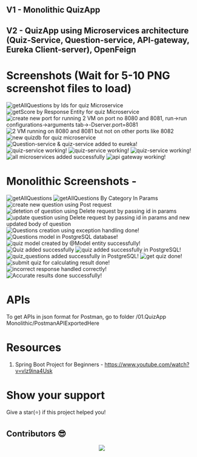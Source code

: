 ## V1 - Monolithic QuizApp

## V2 - QuizApp using Microservices architecture (Quiz-Service, Question-service, API-gateway, Eureka Client-server), OpenFeign

# Screenshots (Wait for 5-10 PNG screenshot files to load)

<img src="./03.QuizApp Microservices/Screenshots/ss18.PNG" alt="getAllQuestions by Ids for quiz Microservice" >
<img src="./03.QuizApp Microservices/Screenshots/ss19.PNG" alt="getScore by Response Entity for quiz Microservice" >
<img src="./03.QuizApp Microservices/Screenshots/ss20.PNG" alt="create new port for running 2 VM on port no 8080 and 8081, run->run configurations->arguments tab->-Dserver.port=8081" >
<img src="./03.QuizApp Microservices/Screenshots/ss21.gif" alt="2 VM running on 8080 and 8081 but not on other ports like 8082" >
<img src="./03.QuizApp Microservices/Screenshots/ss22.PNG" alt="new quizdb for quiz microservice" >
<img src="./03.QuizApp Microservices/Screenshots/ss25.PNG" alt="Question-service & quiz-service added to eureka!" >
<img src="./03.QuizApp Microservices/Screenshots/ss27.PNG" alt="quiz-service working!" >   
<img src="./03.QuizApp Microservices/Screenshots/ss28.PNG" alt="quiz-service working!" >   
<img src="./03.QuizApp Microservices/Screenshots/ss29.PNG" alt="quiz-service working!" >
<img src="./03.QuizApp Microservices/Screenshots/ss30.PNG" alt="all microservices added successfully" >
<img src="./03.QuizApp Microservices/Screenshots/ss31.PNG" alt="api gateway working!" >

# Monolithic Screenshots -

<img src="./01.QuizApp Monolithic/Screenshots/ss1.PNG" alt="getAllQuestions" >
<img src="./01.QuizApp Monolithic/Screenshots/ss2.PNG" alt="getAllQuestions By Category In Params" >
<img src="./01.QuizApp Monolithic/Screenshots/ss3.PNG" alt="create new question using Post request" >
<img src="./01.QuizApp Monolithic/Screenshots/ss4.PNG" alt="detetion of question using Delete request by passing id in params" >
<img src="./01.QuizApp Monolithic/Screenshots/ss6.PNG" alt="update question using Delete request by passing id in params and new updated body of question" >
<img src="./01.QuizApp Monolithic/Screenshots/ss7.PNG" alt="Questions creation using exception handling done!" >
<img src="./01.QuizApp Monolithic/Screenshots/ss8.PNG" alt="Questions model in PostgreSQL database!" >
<img src="./01.QuizApp Monolithic/Screenshots/ss10.PNG" alt="quiz model created by @Model entity successfully!" >
<img src="./01.QuizApp Monolithic/Screenshots/ss11Working.PNG" alt="Quiz added successfully" >
<img src="./01.QuizApp Monolithic/Screenshots/ss12.PNG" alt="quiz added successfully in PostgreSQL!" >
<img src="./01.QuizApp Monolithic/Screenshots/ss13.PNG" alt="quiz_questions added successfully in PostgreSQL!" >
<img src="./01.QuizApp Monolithic/Screenshots/ss14.PNG" alt="get quiz done!" >
<img src="./01.QuizApp Monolithic/Screenshots/ss15.PNG" alt="submit quiz for calculating result done!" >
<img src="./01.QuizApp Monolithic/Screenshots/ss16.PNG" alt="incorrect response handled correctly!" >
<img src="./01.QuizApp Monolithic/Screenshots/ss17.PNG" alt="Accurate results done successfully!" >

# APIs

To get APIs in json format for Postman, go to folder /01.QuizApp Monolithic/PostmanAPIExportedHere

# Resources

1. Spring Boot Project for Beginners - https://www.youtube.com/watch?v=vlz9ina4Usk

# Show your support

Give a star(⭐️) if this project helped you!

## Contributors 😎

<p align="center"> <a href="https://github.com/KedarKK1/SpringBoot-projects/graphs/contributors"> <img src="https://contrib.rocks/image?repo=KedarKK1/SpringBoot-projects" /> </a> 
</p>

<!-- <br/>
Make sure to credit me in the Footer, if you do end up using it! -->
